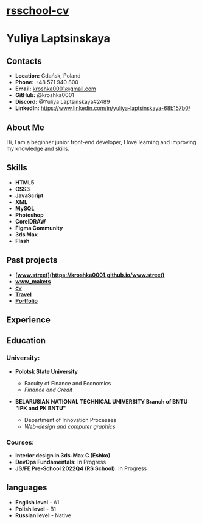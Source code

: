 # __[rsschool-cv](https://kroshka0001.github.io/rsschool-cv/)__

# __Yuliya Laptsinskaya__

## __Contacts__
- __Location:__ Gdańsk, Poland
- __Phone:__ +48 571 940 800
- __Email:__ kroshka0001@gmail.com
- __GitHub:__ @kroshka0001
- __Discord:__ @Yuliya Laptsinskaya#2489
- __LinkedIn:__ https://www.linkedin.com/in/yuliya-laptsinskaya-68b157b0/

## __About Me__

Hi, I am a beginner junior front-end developer, I love learning and improving my knowledge and skills.

## __Skills__
- __HTML5__
- __CSS3__
- __JavaScript__
- __XML__
- __MySQL__
- __Photoshop__
- __CorelDRAW__
- __Figma Community__
- __3ds Max__
- __Flash__

## __Past projects__
- __[www.street](https://kroshka0001.github.io/www.street)__
- __[www_makets](https://photos.app.goo.gl/T26PkSvmghcUrnPn6)__
- __[cv](https://kroshka0001.github.io/rsschool-cv)__
- __[Travel](https://rolling-scopes-school.github.io/kroshka0001-JSFEPRESCHOOL2022Q2/travel/)__
- __[Portfolio](https://rolling-scopes-school.github.io/kroshka0001-JSFEPRESCHOOL/portfolio/)__

## __Experience__

## __Education__

### __University:__

- __Polotsk State University__
    - Faculty of Finance and Economics 
	- _Finance and Credit_
	
- __BELARUSIAN NATIONAL TECHNICAL UNIVERSITY Branch of BNTU "IPK and PK BNTU"__
    - Department of Innovation Processes
    - _Web-design and computer graphics_
	
	
### __Courses:__
- __Interior design in 3ds-Max C (Eshko)__
- __DevOps Fundamentals:__ In Progress
- __JS/FE Pre-School 2022Q4 (RS School):__ In Progress

## __languages__
- __English level__ - A1
- __Polish level__ - B1
- __Russian level__ - Native
